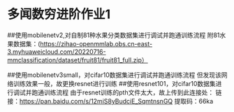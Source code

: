 # 多闻数穷进阶作业1
##使用mobilenetv2,对自制81种水果分类数据集进行调试并跑通训练流程
附81水果数据集：(https://zihao-openmmlab.obs.cn-east-3.myhuaweicloud.com/20220716-mmclassification/dataset/fruit81/fruit81_full.zip）


##使用mobilenetv3small，对cifar10数据集进行调试并跑通训练流程
但发现该网络训练效果一般，故更换resnet进行训练
##使用resnet101，对cifar10数据集进行调试并跑通训练流程
由于resnet训练的pth文件太大，故上传到此连接处：
链接：https://pan.baidu.com/s/12miS8yBudciE_SqmtnsnGQ 
提取码：66ka




